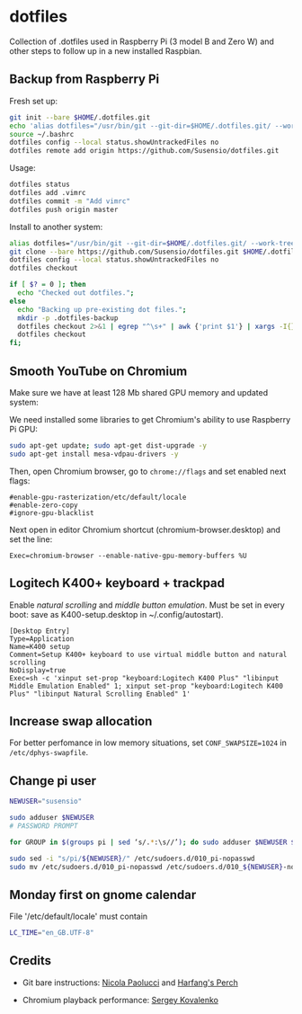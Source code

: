 # dotfiles

Collection of .dotfiles used in Raspberry Pi (3 model B and Zero W) and other steps to follow up in a new installed Raspbian.

## Backup from Raspberry Pi

Fresh set up:
``` bash
git init --bare $HOME/.dotfiles.git
echo 'alias dotfiles="/usr/bin/git --git-dir=$HOME/.dotfiles.git/ --work-tree=$HOME"' >> $HOME/.bash_aliases
source ~/.bashrc
dotfiles config --local status.showUntrackedFiles no
dotfiles remote add origin https://github.com/Susensio/dotfiles.git
```

Usage:
``` bash
dotfiles status
dotfiles add .vimrc
dotfiles commit -m "Add vimrc"
dotfiles push origin master
```

Install to another system:
``` bash
alias dotfiles="/usr/bin/git --git-dir=$HOME/.dotfiles.git/ --work-tree=$HOME"
git clone --bare https://github.com/Susensio/dotfiles.git $HOME/.dotfiles.git/
dotfiles config --local status.showUntrackedFiles no
dotfiles checkout 

if [ $? = 0 ]; then
  echo "Checked out dotfiles.";
else
  echo "Backing up pre-existing dot files.";
  mkdir -p .dotfiles-backup
  dotfiles checkout 2>&1 | egrep "^\s+" | awk {'print $1'} | xargs -I{} mv {} .dotfiles-backup/{}
  dotfiles checkout
fi;
```

## Smooth YouTube on Chromium

Make sure we have at least 128 Mb shared GPU memory and updated system:

We need installed some libraries to get Chromium's ability to use Raspberry Pi GPU:

``` bash
sudo apt-get update; sudo apt-get dist-upgrade -y
sudo apt-get install mesa-vdpau-drivers -y
```

Then, open Chromium browser, go to ```chrome://flags``` and set enabled next flags:

```
#enable-gpu-rasterization/etc/default/locale
#enable-zero-copy
#ignore-gpu-blacklist
```

Next open in editor Chromium shortcut (chromium-browser.desktop) and set the line:

```
Exec=chromium-browser --enable-native-gpu-memory-buffers %U
```

## Logitech K400+ keyboard + trackpad

Enable *natural scrolling* and *middle button emulation*. Must be set in every boot: save as K400-setup.desktop in ~/.config/autostart).

```
[Desktop Entry]
Type=Application
Name=K400 setup
Comment=Setup K400+ keyboard to use virtual middle button and natural scrolling
NoDisplay=true
Exec=sh -c 'xinput set-prop "keyboard:Logitech K400 Plus" "libinput Middle Emulation Enabled" 1; xinput set-prop "keyboard:Logitech K400 Plus" "libinput Natural Scrolling Enabled" 1'
```

## Increase swap allocation

For better perfomance in low memory situations, set ```CONF_SWAPSIZE=1024``` in ```/etc/dphys-swapfile```.


## Change pi user

```bash
NEWUSER="susensio"

sudo adduser $NEWUSER
# PASSWORD PROMPT

for GROUP in $(groups pi | sed ‘s/.*:\s//’); do sudo adduser $NEWUSER $GROUP; done

sudo sed -i "s/pi/${NEWUSER}/" /etc/sudoers.d/010_pi-nopasswd
sudo mv /etc/sudoers.d/010_pi-nopasswd /etc/sudoers.d/010_${NEWUSER}-nopassdw
```


## Monday first on gnome calendar

File '/etc/default/locale' must contain
```bash
LC_TIME="en_GB.UTF-8"
```


## Credits

* Git bare instructions:
[Nicola Paolucci](https://developer.atlassian.com/blog/2016/02/best-way-to-store-dotfiles-git-bare-repo/)
and
[Harfang's Perch](https://harfangk.github.io/2016/09/19/manage-dotfiles-with-a-git-bare-repository.html)

* Chromium playback performance:
[Sergey Kovalenko](https://www.linkedin.com/pulse/how-get-smooth-youtubeflash-video-playback-raspberry-pi-kovalenko/)


